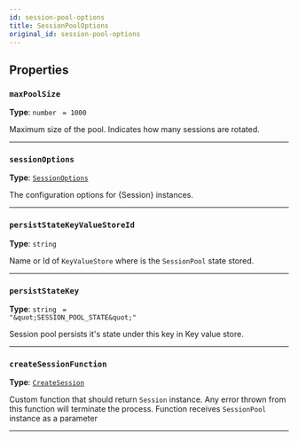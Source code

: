 ```yaml
---
id: session-pool-options
title: SessionPoolOptions
original_id: session-pool-options
---
```


<a name="sessionpooloptions"></a>

## Properties

### `maxPoolSize`

**Type**: `number` <code> = 1000</code>

Maximum size of the pool. Indicates how many sessions are rotated.

---

### `sessionOptions`

**Type**: [`SessionOptions`](../typedefs/session-options)

The configuration options for {Session} instances.

---

### `persistStateKeyValueStoreId`

**Type**: `string`

Name or Id of `KeyValueStore` where is the `SessionPool` state stored.

---

### `persistStateKey`

**Type**: `string` <code> = &quot;\&quot;SESSION_POOL_STATE\&quot;&quot;</code>

Session pool persists it's state under this key in Key value store.

---

### `createSessionFunction`

**Type**: [`CreateSession`](../typedefs/create-session)

Custom function that should return `Session` instance. Any error thrown from this function will terminate the process. Function receives `SessionPool`
instance as a parameter

---
